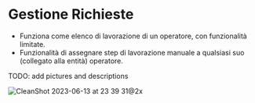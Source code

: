 # Gestione Richieste

- Funziona come elenco di lavorazione di un operatore, con funzionalità limitate.
- Funzionalità di assegnare step di lavorazione manuale a qualsiasi suo (collegato alla entità) operatore.

TODO: add pictures and descriptions


![CleanShot 2023-06-13 at 23 39 31@2x](https://github.com/defence-labs/request-manager-app/assets/33763843/bc85b7ee-3942-4e7f-a8dd-61e5f94e7d83)
